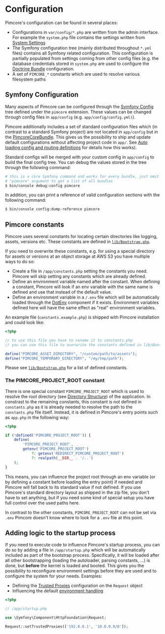# Configuration

Pimcore's configuration can be found in several places:

* Configurations in `var/config/*.php` are written from the admin interface. For example the `system.php` file contains
  the settings written from [System Settings](../18_Tools_and_Features/25_System_Settings.md)
* The Symfony configuration tree (mainly distributed throughout `*.yml` files) contains all Symfony related configuration.
  This configuration is partially populated from settings coming from other config files (e.g. the database credentials
  stored in `system.php` are used to configure the [Doctrine Bundle](http://symfony.com/doc/master/bundles/DoctrineBundle/configuration.html#configuration-overview)
  configuration.
* A set of `PIMCORE_*` constants which are used to resolve various filesystem paths


## Symfony Configuration

Many aspects of Pimcore can be configured through the [Symfony Config](https://symfony.com/doc/3.4/bundles/configuration.html)
tree defined under the `pimcore` extension. These values can be changed through config files in `app/config` (e.g. `app/config/config.yml)`).

Pimcore additionally includes a set of standard configuration files which (in contrast to a standard Symfony project) are
not located in `app/config` but in the [PimcoreCoreBundle](https://github.com/pimcore/pimcore/tree/master/bundles/CoreBundle/Resources/config/pimcore).
This gives us the possibility to ship and update default configurations without affecting project code in `app/`. See
[Auto loading config and routing definitions](../20_Extending_Pimcore/13_Bundle_Developers_Guide/03_Auto_Loading_Config_And_Routing_Definitions.md)
for details how this works).

Standard configs will be merged with your custom config in `app/config` to build the final config tree. You can debug the
values stored in the tree through the following command:

```bash
# this is a core Symfony command and works for every bundle, just omit the
# "pimcore" argument to get a list of all bundles
$ bin/console debug:config pimcore
```

In addition, you can print a reference of valid configuration sections with the following command:

```bash
$ bin/console config:dump-reference pimcore
```   


## Pimcore constants

Pimcore uses several constants for locating certain directories like logging, assets, versions etc. These constants are
defined in [`lib/Bootstrap.php`](https://github.com/pimcore/pimcore/blob/master/lib/Bootstrap.php).

If you need to overwrite these constants, e.g. for using a special directory for assets or versions at an object storage
at AWS S3 you have multiple ways to do so:

* Create a file in `/app/constants.php` setting the constants you need. Pimcore will skip setting any constants which are 
  already defined.
* Define an environment variable named after the constant. When defining a constant, Pimcore will look if an env variable
  with the same name is defined and use that instead of the default value.
* Define an environment variable in a `/.env` file which will be automatically loaded through the [DotEnv](https://symfony.com/doc/3.4/components/dotenv.html)
  component if it exists. Environment variables defined here will have the same effect as "real" environment variables.


An example file (`constants.example.php`) is shipped with Pimcore installation and could look like: 

```php
<?php

// to use this file you have to rename it to constants.php
// you can use this file to overwrite the constants defined in lib/Bootstrap.php

define("PIMCORE_ASSET_DIRECTORY", "/custom/path/to/assets");
define("PIMCORE_TEMPORARY_DIRECTORY", "/my/tmp/path");

```

Please see [`lib/Bootstrap.php`](https://github.com/pimcore/pimcore/blob/master/lib/Bootstrap.php)
for a list of defined constants.


### The PIMCORE_PROJECT_ROOT constant

There is one special constant `PIMCORE_PROJECT_ROOT` which is used to resolve the root directory (see [Directory Structure](./02_Directory_Structure.md))
of the application.
In constrast to the remaining constants, this constant is not defined in `constants.php` as it is already needed to resolve
the path to the `constants.php` file itself. Instead, it is defined in Pimcore's entry points such as `app.php` in the following
way:

```php
<?php

if (!defined('PIMCORE_PROJECT_ROOT')) {
    define(
        'PIMCORE_PROJECT_ROOT',
        getenv('PIMCORE_PROJECT_ROOT')
            ?: getenv('REDIRECT_PIMCORE_PROJECT_ROOT')
            ?: realpath(__DIR__ . '/..')
    );
}
```

This means, you can influence the project root through an env variable (or by defining a constant before loading the entry
point) if needed and Pimcore will fall back to its standard value if not defined. If you use Pimcore's standard directory
layout as shipped in the zip file, you don't have to set anything, but if you need some kind of special setup you have full
control over the used paths here.

In contrast to the other constants, `PIMCORE_PROJECT_ROOT` can not be set via `.env` Pimcore doesn't know where to look
for a `.env` file at this point.


## Adding logic to the startup process

If you need to execute code to influence Pimcore's startup process, you can do so by adding a file in `/app/startup.php`
which will be automatically included as part of the bootstrap process. Specifically, it will be loaded after all other
bootstrapping (loading the autoloader, parsing constants, ...) is done, but **before** the kernel is loaded and booted.
This gives you the possibility to reconfigure environment settings before they are used and to configure the system for
your needs. Examples:

* Defining the [Trusted Proxies](http://symfony.com/doc/3.4/deployment/proxies.html) configuration on the `Request` object
* Influencing the default [environment handling](../21_Deployment/03_Multi_Environment.md)

```php
<?php

// /app/startup.php

use \Symfony\Component\HttpFoundation\Request;

Request::setTrustedProxies(['192.0.0.1', '10.0.0.0/8']);
```

